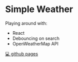# Simple Weather

Playing around with:
* React
* Debouncing on search
* OpenWeatherMap API

[💻 github pages](https://ngjeannette.github.io/simple-weather/)

